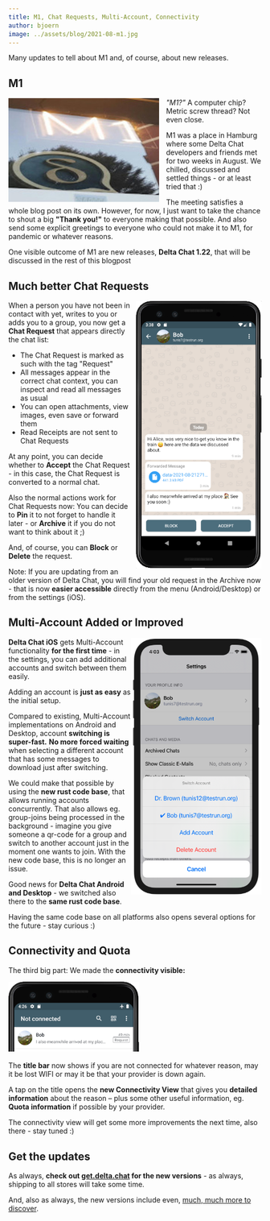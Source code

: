 ```yaml
---
title: M1, Chat Requests, Multi-Account, Connectivity
author: bjoern
image: ../assets/blog/2021-08-m1.jpg
---
```


Many updates to tell about M1 and, of course, about new releases.


## M1

<img src="../assets/blog/2021-08-m1.jpg" style="width:300px; float:left; margin-right:1em; margin-bottom:.2em;" alt="M1 and Delta Chat logos" />

_"M1?"_ A computer chip? Metric screw thread? Not even close.

M1 was a place in Hamburg where some Delta Chat developers
and friends met for two weeks in August.
We chilled, discussed and settled things -
or at least tried that :)

The meeting satisfies a whole blog post on its own.
However, for now,
I just want to take the chance to shout a big **"Thank you!"**
to everyone making that possible.
And also send some explicit greetings to everyone who could not make it to M1,
for pandemic or whatever reasons.

One visible outcome of M1 are new releases, **Delta Chat 1.22**, that will be discussed in the rest of this blogpost


## Much better Chat Requests

<img src="../assets/blog/2021-08-chat-request.png" style="width:250px; float:right; clear:both; margin-left:.8em; margin-bottom:.2em;" alt="A screenshot with a Chat Request" />

When a person you have not been in contact with yet, writes to you or adds you to a group,
you now get a **Chat Request** that appears directly the chat list:

- The Chat Request is marked as such with the tag "Request"
- All messages appear in the correct chat context,
  you can inspect and read all messages as usual
- You can open attachments, view images, even save or forward them
- Read Receipts are not sent to Chat Requests

At any point, you can decide whether to **Accept** the Chat Request - 
in this case, the Chat Request is converted to a normal chat.

Also the normal actions work for Chat Requests now:
You can decide to **Pin** it to not forget to handle it later -
or **Archive** it if you do not want to think about it ;)

And, of course, you can **Block** or **Delete** the request.

Note: If you are updating from an older version of Delta Chat,
you will find your old request in the Archive now -
that is now **easier accessible** directly from the menu (Android/Desktop)
or from the settings (iOS).


## Multi-Account Added or Improved

<img src="../assets/blog/2021-08-switch-accounts.png" style="width:260px; float:right; clear:both; margin-bottom:.2em;" alt="Screenshot showing Account Options" />

**Delta Chat iOS** gets Multi-Account functionality **for the first time** -
in the settings, you can add additional accounts 
and switch between them easily.

Adding an account is **just as easy** as the initial setup.

Compared to existing, Multi-Account implementations on Android and Desktop,
account **switching is super-fast.**
**No more forced waiting** when selecting a different account 
that has some messages to download just after switching.

We could make that possible by using the **new rust code base**,
that allows running accounts concurrently.
That also allows eg. group-joins being processed in the background -
imagine you give someone a qr-code for a group and switch to another account just in the moment one wants to join.
With the new code base, this is no longer an issue.

Good news for **Delta Chat Android and Desktop** -
we switched also there to the **same rust code base**. 

Having the same code base on all platforms
also opens several options for the future - stay curious :)


## Connectivity and Quota

The third big part: We made the **connectivity visible:**

<img src="../assets/blog/2021-08-connectivity.png" style="width:260px; clear:both; margin-bottom:.2em;" alt="Screenshot showing 'Not connected' in the title bar" />

The **title bar** now shows if you are not connected for whatever reason,
may it be lost WIFI or may it be that your provider is down again.

A tap on the title
opens the **new Connectivity View** 
that gives you **detailed information** about the reason –
plus some other useful information, eg. **Quota information** if possible by your provider.

The connectivity view will get some more improvements the next time,
also there - stay tuned :)


## Get the updates

As always, **check out [get.delta.chat](https://get.delta.chat) for the new versions** -
as always, shipping to all stores will take some time.

And, also as always, the  new versions include even,
[much, much more to discover](https://delta.chat/en/download#changelogs).
